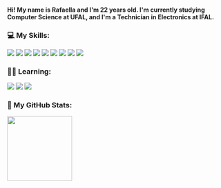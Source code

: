 <p> <h4> Hi! My name is Rafaella and I'm 22 years old. I'm currently studying Computer Science at UFAL, and I'm a Technician in Electronics at IFAL. </h4> </p>

### 💻 My Skills:
  ![](https://img.shields.io/badge/HTML-f8efd4?style=for-the-badge&logo=html5&logoColor=d35400)
  ![](https://img.shields.io/badge/CSS-f8efd4?&style=for-the-badge&logo=css3&logoColor=3498db)
  ![](https://img.shields.io/badge/Java-f8efd4?style=for-the-badge&logo=java&logoColor=e74c3c)
  ![](https://img.shields.io/badge/Python-f8efd4?style=for-the-badge&logo=python&logoColor=f1c40f)
  ![](https://img.shields.io/badge/Bootstrap-f8efd4?style=for-the-badge&logo=bootstrap&logoColor=563d7c)
  ![](https://img.shields.io/badge/Angular-f8efd4?style=for-the-badge&logo=angular&logoColor=FF0000)
  ![](https://img.shields.io/badge/TailwindCSS-f8efd4?style=for-the-badge&logo=tailwindcss&logoColor=563d7c)
  ![](https://img.shields.io/badge/Javascript-f8efd4?style=for-the-badge&logo=javascript&logoColor=yellow)
  ![](https://img.shields.io/badge/Typescript-f8efd4?style=for-the-badge&logo=typescript&logoColor=blue)


 ### 👩‍💻 Learning:
  ![](https://img.shields.io/badge/Redux-f8efd4?style=for-the-badge&logo=redux&logoColor=black)
  ![](https://img.shields.io/badge/Node.js-f8efd4?style=for-the-badge&logo=node.js&logoColor=black)
  ![](https://img.shields.io/badge/React-f8efd4?style=for-the-badge&logo=react&logoColor=black)
  
### 🦦 My GitHub Stats:
<div align="begin">
  <a href="https://github.com/rafaella-nunes">
  <img height="150em" src="https://github-readme-stats.vercel.app/api/top-langs/?username=rafaella-nunes&layout=compact&langs_count=6&title_color=783c00&text_color=af552e&icon_color=783c00&bg_color=f8efd4"/>
    

